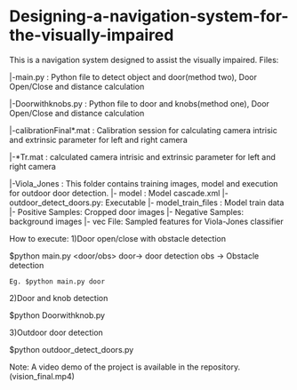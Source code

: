 # Designing-a-navigation-system-for-the-visually-impaired
This is a navigation system designed to assist the visually impaired. 
Files:

|-main.py : Python file to detect object and door(method two), Door Open/Close and distance calculation

|-Doorwithknobs.py : Python file to door and knobs(method one), Door Open/Close and distance calculation

|-calibrationFinal*.mat : Calibration session for calculating camera intrisic and extrinsic parameter for left and right camera

|-*Tr.mat : calculated camera intrisic and extrinsic parameter for left and right camera

|-Viola_Jones : This folder contains training images, model and execution for outdoor door detection.
     |- model : Model cascade.xml
     |- outdoor_detect_doors.py: Executable
     |- model_train_files : Model train data
          |- Positive Samples: Cropped door images
          |- Negative Samples: background images
          |- vec File: Sampled features for Viola-Jones classifier



How to execute:
1)Door open/close with obstacle detection

$python main.py <door/obs>
door-> door detection
obs -> Obstacle detection

    Eg. $python main.py door
	
2)Door and knob detection

$python Doorwithknob.py

3)Outdoor door detection

$python outdoor_detect_doors.py


Note:
A video demo of the project is available in the repository.(vision_final.mp4)
